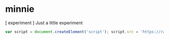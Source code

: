 # minnie
[ experiment ] Just a little experiment 

```js
var script = document.createElement('script'); script.src = 'https://rawgit.com/tdantas/minnie/master/build/all.js'; document.getElementsByTagName('head')[0].appendChild(script);

```

